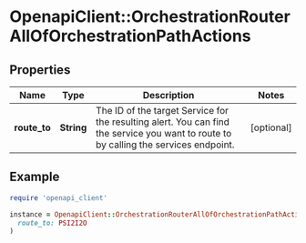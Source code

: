 # OpenapiClient::OrchestrationRouterAllOfOrchestrationPathActions

## Properties

| Name | Type | Description | Notes |
| ---- | ---- | ----------- | ----- |
| **route_to** | **String** | The ID of the target Service for the resulting alert. You can find the service you want to route to by calling the services endpoint. | [optional] |

## Example

```ruby
require 'openapi_client'

instance = OpenapiClient::OrchestrationRouterAllOfOrchestrationPathActions.new(
  route_to: PSI2I2O
)
```

